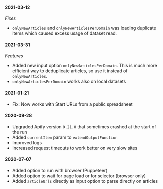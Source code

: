 #### 2021-03-12
*Fixes*
- `onlyNewArticles` and `onlyNewArticlesPerDomain` was loading duplicate items which caused excess usage of dataset read.

#### 2021-03-31
*Features*
- Added new input option `onlyNewArticlesPerDomain`. This is much more efficient way to deduplicate articles, so use it instead of `onlyNewArticles`.
- `onlyNewArticlesPerDomain` works also on local datasets

#### 2021-01-21
- Fix: Now works with Start URLs from a public spreadsheet

#### 2020-09-28
- Upgraded Apify version `0.21.0` that sometimes crashed at the start of the run
- Added `currentItem` param to `extendOutputFunction`
- Improved logs
- Increased request timeouts to work better on very slow sites

#### 2020-07-07
- Added option to run with browser (Puppeteer)
- Added option to wait for page load or for selector (browser only)
- Added `articleUrls` directly as input option to parse directly on articles
